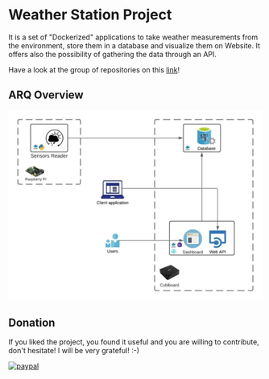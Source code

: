 # Weather Station Project
It is a set of "Dockerized" applications to take weather measurements from the environment, store them in a database and visualize them on Website. It offers also the possibility of gathering the data through an API.

Have a look at the group of repositories on this [link](https://github.com/weather-station-project)!


## ARQ Overview
![Weather Station - Overview](https://github.com/weather-station-project/weather-station-project/blob/26aa5f1b4c3e9112c5684e99dd745ebaa4ab4065/Overview.jpeg)


## Donation
If you liked the project, you found it useful and you are willing to contribute, don't hesitate! I will be very grateful! :-)

[![paypal](https://www.paypalobjects.com/en_US/i/btn/btn_donateCC_LG.gif)](https://www.paypal.com/cgi-bin/webscr?cmd=_donations&business=4TFR2PQ2J3KLA&item_name=If+you+liked+the+project+and+you+are+willing+to+contribute%2C+don%27t+hesitate%21+I+will+be+very+grateful%21+%3A-%29&currency_code=EUR)

